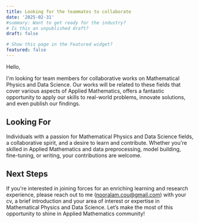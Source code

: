 ```yaml
---
title: Looking for the teammates to collaborate
date: '2025-02-31'
#summary: Want to get ready for the industry?
# Is this an unpublished draft?
draft: false

# Show this page in the Featured widget?
featured: false
---
```

Hello,

I'm looking for team members for collaborative works on Mathematical Physics and Data Science. Our works will be related to these fields that cover various aspects of Applied Mathematics, offers a fantastic opportunity to apply our skills to real-world problems, innovate solutions, and even publish our findings.


## Looking For 
Individuals with a passion for Mathematical Physics and Data Science fields, a collaborative spirit, and a desire to learn and contribute. Whether you're skilled in Applied Mathematics and data preprocessing, model building, fine-tuning, or writing, your contributions are welcome.

## Next Steps

If you're interested in joining forces for an enriching learning and research experience, please reach out to me (nooralam.cou@gmail.com) with your cv,  a brief introduction and your area of interest or expertise in Mathematical Physics and Data Science. Let’s make the most of this opportunity to shine in Applied Mathematics community!